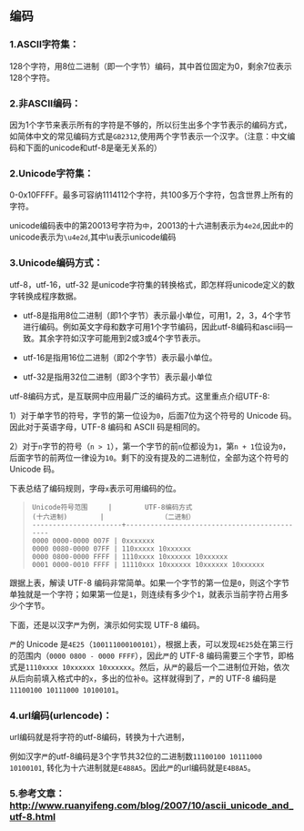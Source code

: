 ## 编码

### 1.ASCII字符集：

 128个字符，用8位二进制（即一个字节）编码，其中首位固定为0，剩余7位表示128个字符。

### 2.非ASCII编码：

因为1个字节来表示所有的字符是不够的，所以衍生出多个字节表示的编码方式，如简体中文的常见编码方式是`GB2312`,使用两个字节表示一个汉字。（注意：中文编码和下面的unicode和utf-8是毫无关系的）

### 2.Unicode字符集：

0-0x10FFFF。最多可容纳1114112个字符，共100多万个字符，包含世界上所有的字符。

unicode编码表中的第20013号字符为`中`，20013的十六进制表示为`4e2d`,因此`中`的unicode表示为`\u4e2d`,其中\u表示unicode编码

### 3.Unicode编码方式：

utf-8，utf-16，utf-32 是unicode字符集的转换格式，即怎样将unicode定义的数字转换成程序数据。

- utf-8是指用8位二进制（即1个字节）表示最小单位，可用1，2，3，4个字节进行编码。例如英文字母和数字可用1个字节编码，因此utf-8编码和ascii码一致。其余字符如汉字可能用到2或3或4个字节表示。

- utf-16是指用16位二进制（即2个字节）表示最小单位。

- utf-32是指用32位二进制（即3个字节）表示最小单位

utf-8编码方式，是互联网中应用最广泛的编码方式。这里重点介绍UTF-8:

1）对于单字节的符号，字节的第一位设为`0`，后面7位为这个符号的 Unicode 码。因此对于英语字母，UTF-8 编码和 ASCII 码是相同的。

2）对于`n`字节的符号（`n > 1`），第一个字节的前`n`位都设为`1`，第`n + 1`位设为`0`，后面字节的前两位一律设为`10`。剩下的没有提及的二进制位，全部为这个符号的 Unicode 码。

下表总结了编码规则，字母`x`表示可用编码的位。

> ```
> Unicode符号范围     |        UTF-8编码方式
> (十六进制)        |              （二进制）
> ----------------------+---------------------------------------------
> 0000 0000-0000 007F | 0xxxxxxx
> 0000 0080-0000 07FF | 110xxxxx 10xxxxxx
> 0000 0800-0000 FFFF | 1110xxxx 10xxxxxx 10xxxxxx
> 0001 0000-0010 FFFF | 11110xxx 10xxxxxx 10xxxxxx 10xxxxxx
> ```

跟据上表，解读 UTF-8 编码非常简单。如果一个字节的第一位是`0`，则这个字节单独就是一个字符；如果第一位是`1`，则连续有多少个`1`，就表示当前字符占用多少个字节。

下面，还是以汉字`严`为例，演示如何实现 UTF-8 编码。

`严`的 Unicode 是`4E25`（`100111000100101`），根据上表，可以发现`4E25`处在第三行的范围内（`0000 0800 - 0000 FFFF`），因此`严`的 UTF-8 编码需要三个字节，即格式是`1110xxxx 10xxxxxx 10xxxxxx`。然后，从`严`的最后一个二进制位开始，依次从后向前填入格式中的`x`，多出的位补`0`。这样就得到了，`严`的 UTF-8 编码是`11100100 10111000 10100101`。

### 4.url编码(urlencode)：

url编码就是将字符的utf-8编码，转换为十六进制，

例如汉字`严`的utf-8编码是3个字节共32位的二进制数`11100100 10111000 10100101`,    转化为十六进制就是`E4B8A5`。因此`严`的url编码就是`E4B8A5`。

### 5.参考文章：http://www.ruanyifeng.com/blog/2007/10/ascii_unicode_and_utf-8.html
